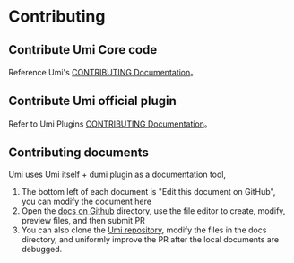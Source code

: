 # Contributing


## Contribute Umi Core code

Reference Umi's [CONTRIBUTING Documentation](https://github.com/umijs/umi/blob/master/CONTRIBUTING.md)。

## Contribute Umi official plugin

Refer to Umi Plugins [CONTRIBUTING Documentation](https://github.com/umijs/plugins/blob/master/CONTRIBUTING.md)。

## Contributing documents

Umi uses Umi itself + dumi plugin as a documentation tool,

1. The bottom left of each document is "Edit this document on GitHub", you can modify the document here
2. Open the [docs on Github](https://github.com/umijs/umi/tree/master/docs) directory, use the file editor to create, modify, preview files, and then submit PR
3. You can also clone the [Umi repository](https://github.com/umijs/umi), modify the files in the docs directory, and uniformly improve the PR after the local documents are debugged.
